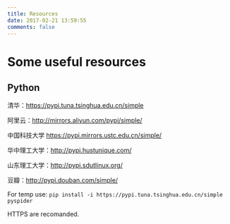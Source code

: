 ```yaml
---
title: Resources
date: 2017-02-21 13:59:55
comments: false
---
```


# Some useful resources

## Python
清华：https://pypi.tuna.tsinghua.edu.cn/simple

阿里云：http://mirrors.aliyun.com/pypi/simple/

中国科技大学 https://pypi.mirrors.ustc.edu.cn/simple/

华中理工大学：http://pypi.hustunique.com/

山东理工大学：http://pypi.sdutlinux.org/ 

豆瓣：http://pypi.douban.com/simple/

For temp use: ``pip install -i https://pypi.tuna.tsinghua.edu.cn/simple pyspider``

HTTPS are recomanded.
